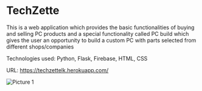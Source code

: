 # TechZette

This is a web application which provides the basic functionalities of buying and selling PC products and a special functionality called PC build which gives the user an opportunity to build a custom PC with parts selected from different shops/companies

Technologies used: Python, Flask, Firebase, HTML, CSS

URL: https://techzettelk.herokuapp.com/

![Picture 1](https://user-images.githubusercontent.com/76934064/159222794-1570d98c-7964-4a39-bfed-ab53a921f3ac.png)
